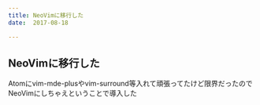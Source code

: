 ```yaml
---
title: NeoVimに移行した
date:  2017-08-18

---
```


## NeoVimに移行した
Atomにvim-mde-plusやvim-surround等入れて頑張ってたけど限界だったのでNeoVimにしちゃえということで導入した

